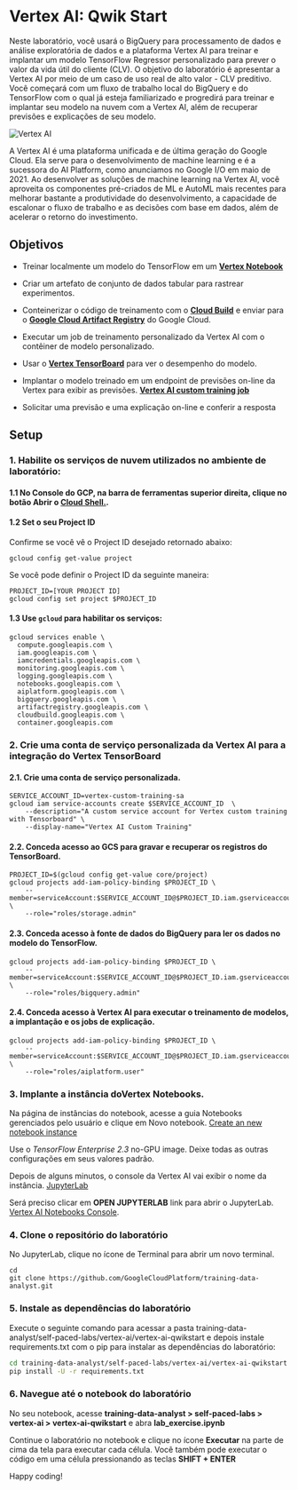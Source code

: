 # Vertex AI: Qwik Start

Neste laboratório, você usará o BigQuery para processamento de dados e análise exploratória de dados e a plataforma Vertex AI para treinar e implantar um modelo TensorFlow Regressor personalizado para prever o valor da vida útil do cliente (CLV). O objetivo do laboratório é apresentar a Vertex AI por meio de um caso de uso real de alto valor - CLV preditivo. Você começará com um fluxo de trabalho local do BigQuery e do TensorFlow com o qual já esteja familiarizado e progredirá para treinar e implantar seu modelo na nuvem com a Vertex AI, além de recuperar previsões e explicações de seu modelo.

![Vertex AI](./images/vertex-ai-overview.png "Vertex AI Overview")

A Vertex AI é uma plataforma unificada e de última geração do Google Cloud. Ela serve para o desenvolvimento de machine learning e é a sucessora do AI Platform, como anunciamos no Google I/O em maio de 2021. Ao desenvolver as soluções de machine learning na Vertex AI, você aproveita os componentes pré-criados de ML e AutoML mais recentes para melhorar bastante a produtividade do desenvolvimento, a capacidade de escalonar o fluxo de trabalho e as decisões com base em dados, além de acelerar o retorno do investimento.


## Objetivos

* Treinar localmente um modelo do TensorFlow em um [**Vertex Notebook**](https://cloud.google.com/vertex-ai/docs/general/notebooks?hl=sv)

* Criar um artefato de conjunto de dados tabular para rastrear experimentos.

* Conteinerizar o código de treinamento com o [**Cloud Build**](https://cloud.google.com/build) e enviar para o [**Google Cloud Artifact Registry**](https://cloud.google.com/artifact-registry) do Google Cloud.

* Executar um job de treinamento personalizado da Vertex AI com o contêiner de modelo personalizado.

* Usar o [**Vertex TensorBoard**](https://cloud.google.com/vertex-ai/docs/experiments/tensorboard-overview) para ver o desempenho do modelo. 

* Implantar o modelo treinado em um endpoint de previsões on-line da Vertex para exibir as previsões. 
[**Vertex AI custom training job**](https://cloud.google.com/vertex-ai/docs/training/custom-training)

* Solicitar uma previsão e uma explicação on-line e conferir a resposta


## Setup

### 1. Habilite os serviços de nuvem utilizados no ambiente de laboratório:

#### 1.1 No Console do GCP, na barra de ferramentas superior direita, clique no botão Abrir o [**Cloud Shell.**](https://cloud.google.com/shell/docs/launching-cloud-shell).

#### 1.2 Set o seu Project ID

Confirme se você vê o Project ID desejado retornado abaixo:
```
gcloud config get-value project
```

Se você pode definir o Project ID da seguinte maneira:
```
PROJECT_ID=[YOUR PROJECT ID]
gcloud config set project $PROJECT_ID
```

#### 1.3 Use `gcloud` para habilitar os serviços:

```
gcloud services enable \
  compute.googleapis.com \
  iam.googleapis.com \
  iamcredentials.googleapis.com \
  monitoring.googleapis.com \
  logging.googleapis.com \
  notebooks.googleapis.com \
  aiplatform.googleapis.com \
  bigquery.googleapis.com \
  artifactregistry.googleapis.com \
  cloudbuild.googleapis.com \
  container.googleapis.com
```

### 2. Crie uma conta de serviço personalizada da Vertex AI para a integração do Vertex TensorBoard

#### 2.1. Crie uma conta de serviço personalizada.
```
SERVICE_ACCOUNT_ID=vertex-custom-training-sa
gcloud iam service-accounts create $SERVICE_ACCOUNT_ID  \
    --description="A custom service account for Vertex custom training with Tensorboard" \
    --display-name="Vertex AI Custom Training"
```

#### 2.2. Conceda acesso ao GCS para gravar e recuperar os registros do TensorBoard.
```
PROJECT_ID=$(gcloud config get-value core/project)
gcloud projects add-iam-policy-binding $PROJECT_ID \
    --member=serviceAccount:$SERVICE_ACCOUNT_ID@$PROJECT_ID.iam.gserviceaccount.com \
    --role="roles/storage.admin"
```

#### 2.3. Conceda acesso à fonte de dados do BigQuery para ler os dados no modelo do TensorFlow.
```
gcloud projects add-iam-policy-binding $PROJECT_ID \
    --member=serviceAccount:$SERVICE_ACCOUNT_ID@$PROJECT_ID.iam.gserviceaccount.com \
    --role="roles/bigquery.admin"
```

#### 2.4. Conceda acesso à Vertex AI para executar o treinamento de modelos, a implantação e os jobs de explicação.
```
gcloud projects add-iam-policy-binding $PROJECT_ID \
    --member=serviceAccount:$SERVICE_ACCOUNT_ID@$PROJECT_ID.iam.gserviceaccount.com \
    --role="roles/aiplatform.user"
```

### 3. Implante a instância doVertex Notebooks.

Na página de instâncias do notebook, acesse a guia Notebooks gerenciados pelo usuário e clique em Novo notebook. [Create an new notebook instance](https://cloud.google.com/vertex-ai/docs/general/notebooks)

Use o *TensorFlow Enterprise 2.3* no-GPU image. Deixe todas as outras configurações em seus valores padrão.

Depois de alguns minutos, o console da Vertex AI vai exibir o nome da instância. [JupyterLab](https://jupyter.org/)

Será preciso clicar em **OPEN JUPYTERLAB** link para abrir o JupyterLab. [Vertex AI Notebooks Console](https://console.cloud.google.com/vertex-ai/notebooks/instances).


### 4. Clone o repositório do laboratório

No JupyterLab, clique no ícone de Terminal para abrir um novo terminal.
```
cd
git clone https://github.com/GoogleCloudPlatform/training-data-analyst.git
```

### 5. Instale as dependências do laboratório


Execute o seguinte comando para acessar a pasta training-data-analyst/self-paced-labs/vertex-ai/vertex-ai-qwikstart e depois instale requirements.txt com o pip para instalar as dependências do laboratório:

```bash
cd training-data-analyst/self-paced-labs/vertex-ai/vertex-ai-qwikstart
pip install -U -r requirements.txt
```

### 6. Navegue até o notebook do laboratório

No seu notebook, acesse **training-data-analyst > self-paced-labs > vertex-ai > vertex-ai-qwikstart** e abra **lab_exercise.ipynb**

Continue o laboratório no notebook e clique no ícone **Executar** na parte de cima da tela para executar cada célula. Você também pode executar o código em uma célula pressionando as teclas **SHIFT + ENTER**

Happy coding!
